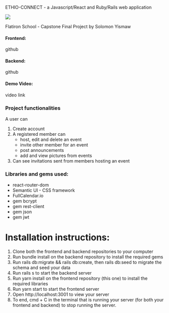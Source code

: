 ETHIO-CONNECT - a Javascript/React and Ruby/Rails web application

<image src="./src/Images/ETHIO-CONNECT2.png"></image>

Flatiron School - Capstone Final Project by Solomon Yismaw

<h4>
Frontend: 
</h4> github
<h4>
Backend: 
</h4> github
<h4>
Demo Video: 
</h4>video link

<h3>
Project functionalities
</h3>

A user can
1. Create account
2. A registered member can
   - host, edit and delete an event
   - invite other member for an event
   - post announcements
   - add and view pictures from events
3. Can see invitations sent from members hosting an event

<h3>
Libraries and gems used:
</h3>

- react-router-dom
- Semantic UI - CSS framework
- FullCalendar.io
- gem bcrypt
- gem rest-client
- gem json
- gem jwt

<h1>
Installation instructions:
</h1>

1. Clone both the frontend and backend repositories to your computer
2. Run bundle install on the backend repository to install the required gems
3. Run rails db:migrate && rails db:create, then rails db:seed to migrate the schema and seed your data
4. Run rails s to start the backend server
5. Run yarn install on the frontend repository (this one) to install the required libraries
6. Run yarn start to start the frontend server
7. Open http://localhost:3001 to view your server
8. To end, cmd + C in the terminal that is running your server (for both your frontend and backend) to stop running the server.
